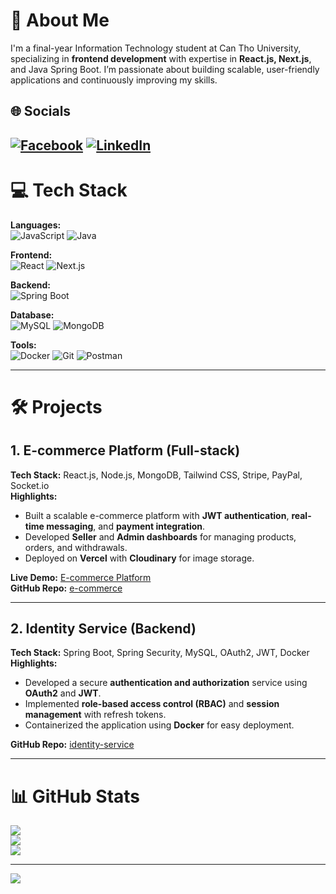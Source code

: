 # 💫 About Me

I'm a final-year Information Technology student at Can Tho University, specializing in **frontend development** with expertise in **React.js, Next.js**, and Java Spring Boot. I’m passionate about building scalable, user-friendly applications and continuously improving my skills.

## 🌐 Socials

[![Facebook](https://img.shields.io/badge/Facebook-%231877F2.svg?logo=Facebook&logoColor=white)](https://www.facebook.com/HuyTranDevDesCre)
[![LinkedIn](https://img.shields.io/badge/LinkedIn-%230077B5.svg?logo=linkedin&logoColor=white)](https://www.linkedin.com/in/huy-tran-172622343/)
---

# 💻 Tech Stack

**Languages:**  
![JavaScript](https://img.shields.io/badge/javascript-%23323330.svg?style=for-the-badge&logo=javascript&logoColor=%23F7DF1E) ![Java](https://img.shields.io/badge/java-%23ED8B00.svg?style=for-the-badge&logo=java&logoColor=white)

**Frontend:**  
![React](https://img.shields.io/badge/react-%2320232a.svg?style=for-the-badge&logo=react&logoColor=%2361DAFB) ![Next.js](https://img.shields.io/badge/Next.js-000000?style=for-the-badge&logo=next.js&logoColor=white) 

**Backend:**  
![Spring Boot](https://img.shields.io/badge/Spring%20Boot-F2F4F9?style=for-the-badge&logo=spring-boot)

**Database:**  
![MySQL](https://img.shields.io/badge/mysql-%2300f.svg?style=for-the-badge&logo=mysql&logoColor=white) ![MongoDB](https://img.shields.io/badge/MongoDB-%234ea94b.svg?style=for-the-badge&logo=mongodb&logoColor=white)

**Tools:**  
![Docker](https://img.shields.io/badge/docker-%230db7ed.svg?style=for-the-badge&logo=docker&logoColor=white) ![Git](https://img.shields.io/badge/git-%23F05033.svg?style=for-the-badge&logo=git&logoColor=white) ![Postman](https://img.shields.io/badge/Postman-FF6C37?style=for-the-badge&logo=postman&logoColor=white)

---

# 🛠️ Projects

## 1. **E-commerce Platform (Full-stack)**  
**Tech Stack:** React.js, Node.js, MongoDB, Tailwind CSS, Stripe, PayPal, Socket.io  
**Highlights:**  
- Built a scalable e-commerce platform with **JWT authentication**, **real-time messaging**, and **payment integration**.  
- Developed **Seller** and **Admin dashboards** for managing products, orders, and withdrawals.  
- Deployed on **Vercel** with **Cloudinary** for image storage.  

**Live Demo:** [E-commerce Platform](https://e-commerce-nu-lyart.vercel.app/)  
**GitHub Repo:** [e-commerce](https://github.com/tsthuy/e-commerce)  

---

## 2. **Identity Service (Backend)**  
**Tech Stack:** Spring Boot, Spring Security, MySQL, OAuth2, JWT, Docker  
**Highlights:**  
- Developed a secure **authentication and authorization** service using **OAuth2** and **JWT**.  
- Implemented **role-based access control (RBAC)** and **session management** with refresh tokens.  
- Containerized the application using **Docker** for easy deployment.  

**GitHub Repo:** [identity-service](https://github.com/tsthuy/identity-service)  

---

# 📊 GitHub Stats

![](https://github-readme-stats.vercel.app/api?username=tsthuy&theme=radical&hide_border=false&include_all_commits=false&count_private=false)  
![](https://github-readme-streak-stats.herokuapp.com/?user=tsthuy&theme=radical&hide_border=false)  
![](https://github-readme-stats.vercel.app/api/top-langs/?username=tsthuy&theme=radical&hide_border=false&layout=compact)  

---

[![](https://visitcount.itsvg.in/api?id=tsthuy&icon=7&color=0)](https://visitcount.itsvg.in)
